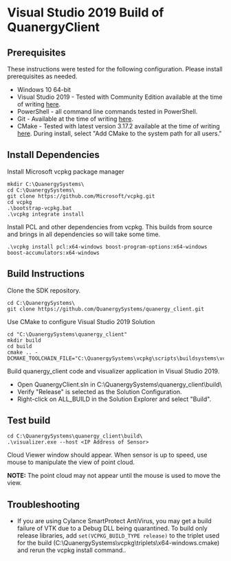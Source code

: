 # Visual Studio 2019 Build of QuanergyClient

## Prerequisites
These instructions were tested for the following configuration. Please install prerequisites as needed.

* Windows 10 64-bit
* Visual Studio 2019 - Tested with Community Edition available at the time of writing [here](https://visualstudio.microsoft.com/thank-you-downloading-visual-studio/?sku=Community&rel=16).
* PowerShell - all command line commands tested in PowerShell.
* Git - Available at the time of writing [here](https://git-scm.com/download/win).
* CMake - Tested with latest version 3.17.2 available at the time of writing [here](https://github.com/Kitware/CMake/releases/download/v3.17.2/cmake-3.17.2-win64-x64.msi). During install, select "Add CMake to the system path for all users."

## Install Dependencies
Install Microsoft vcpkg package manager
```
mkdir C:\QuanergySystems\
cd C:\QuanergySystems\
git clone https://github.com/Microsoft/vcpkg.git
cd vcpkg
.\bootstrap-vcpkg.bat
.\vcpkg integrate install
```
Install PCL and other dependencies from vcpkg. This builds from source and brings in all dependencies so will take some time.
```
.\vcpkg install pcl:x64-windows boost-program-options:x64-windows boost-accumulators:x64-windows
```

## Build Instructions
Clone the SDK repository.
```
cd C:\QuanergySystems\
git clone https://github.com/QuanergySystems/quanergy_client.git
```

Use CMake to configure Visual Studio 2019 Solution
```
cd "C:\QuanergySystems\quanergy_client"
mkdir build
cd build
cmake .. -DCMAKE_TOOLCHAIN_FILE="C:\QuanergySystems\vcpkg\scripts\buildsystems\vcpkg.cmake"
```

Build quanergy_client code and visualizer application in Visual Studio 2019.

* Open QuanergyClient.sln in C:\QuanergySystems\quanergy_client\build\
* Verify "Release" is selected as the Solution Configuration.
* Right-click on ALL_BUILD in the Solution Explorer and select "Build".

## Test build
```
cd C:\QuanergySystems\quanergy_client\build\
.\visualizer.exe --host <IP Address of Sensor>
```

Cloud Viewer window should appear.  When sensor is up to speed, use mouse to manipulate the view of point cloud.

**NOTE:** The point cloud may not appear until the mouse is used to move the view.

## Troubleshooting
* If you are using Cylance SmartProtect AntiVirus, you may get a build failure of VTK due to a Debug DLL being quarantined. To build only release libraries, add `set(VCPKG_BUILD_TYPE release)` to the triplet used for the build (C:\QuanergySystems\vcpkg\triplets\x64-windows.cmake) and rerun the vcpkg install command..

